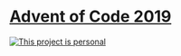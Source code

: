# [Advent of Code 2019](https://adventofcode.com/)

[![This project is personal](https://img.shields.io/badge/status-personal-important.svg)](https://benknoble.github.io/status/personal/)
